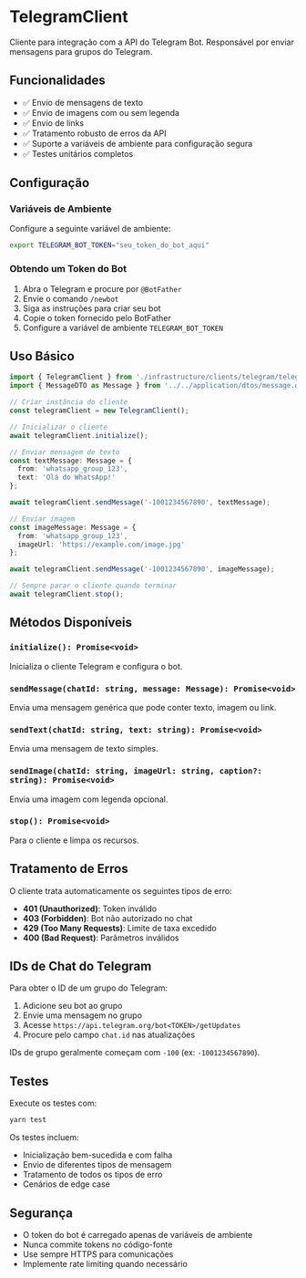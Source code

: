 # TelegramClient

Cliente para integração com a API do Telegram Bot. Responsável por enviar mensagens para grupos do Telegram.

## Funcionalidades

- ✅ Envio de mensagens de texto
- ✅ Envio de imagens com ou sem legenda
- ✅ Envio de links
- ✅ Tratamento robusto de erros da API
- ✅ Suporte a variáveis de ambiente para configuração segura
- ✅ Testes unitários completos

## Configuração

### Variáveis de Ambiente

Configure a seguinte variável de ambiente:

```bash
export TELEGRAM_BOT_TOKEN="seu_token_do_bot_aqui"
```

### Obtendo um Token do Bot

1. Abra o Telegram e procure por `@BotFather`
2. Envie o comando `/newbot`
3. Siga as instruções para criar seu bot
4. Copie o token fornecido pelo BotFather
5. Configure a variável de ambiente `TELEGRAM_BOT_TOKEN`

## Uso Básico

```typescript
import { TelegramClient } from './infrastructure/clients/telegram/telegram.client';
import { MessageDTO as Message } from '../../application/dtos/message.dto';

// Criar instância do cliente
const telegramClient = new TelegramClient();

// Inicializar o cliente
await telegramClient.initialize();

// Enviar mensagem de texto
const textMessage: Message = {
  from: 'whatsapp_group_123',
  text: 'Olá do WhatsApp!'
};

await telegramClient.sendMessage('-1001234567890', textMessage);

// Enviar imagem
const imageMessage: Message = {
  from: 'whatsapp_group_123',
  imageUrl: 'https://example.com/image.jpg'
};

await telegramClient.sendMessage('-1001234567890', imageMessage);

// Sempre parar o cliente quando terminar
await telegramClient.stop();
```

## Métodos Disponíveis

### `initialize(): Promise<void>`
Inicializa o cliente Telegram e configura o bot.

### `sendMessage(chatId: string, message: Message): Promise<void>`
Envia uma mensagem genérica que pode conter texto, imagem ou link.

### `sendText(chatId: string, text: string): Promise<void>`
Envia uma mensagem de texto simples.

### `sendImage(chatId: string, imageUrl: string, caption?: string): Promise<void>`
Envia uma imagem com legenda opcional.

### `stop(): Promise<void>`
Para o cliente e limpa os recursos.

## Tratamento de Erros

O cliente trata automaticamente os seguintes tipos de erro:

- **401 (Unauthorized)**: Token inválido
- **403 (Forbidden)**: Bot não autorizado no chat
- **429 (Too Many Requests)**: Limite de taxa excedido
- **400 (Bad Request)**: Parâmetros inválidos

## IDs de Chat do Telegram

Para obter o ID de um grupo do Telegram:

1. Adicione seu bot ao grupo
2. Envie uma mensagem no grupo
3. Acesse `https://api.telegram.org/bot<TOKEN>/getUpdates`
4. Procure pelo campo `chat.id` nas atualizações

IDs de grupo geralmente começam com `-100` (ex: `-1001234567890`).

## Testes

Execute os testes com:

```bash
yarn test
```

Os testes incluem:
- Inicialização bem-sucedida e com falha
- Envio de diferentes tipos de mensagem
- Tratamento de todos os tipos de erro
- Cenários de edge case

## Segurança

- O token do bot é carregado apenas de variáveis de ambiente
- Nunca commite tokens no código-fonte
- Use sempre HTTPS para comunicações
- Implemente rate limiting quando necessário
